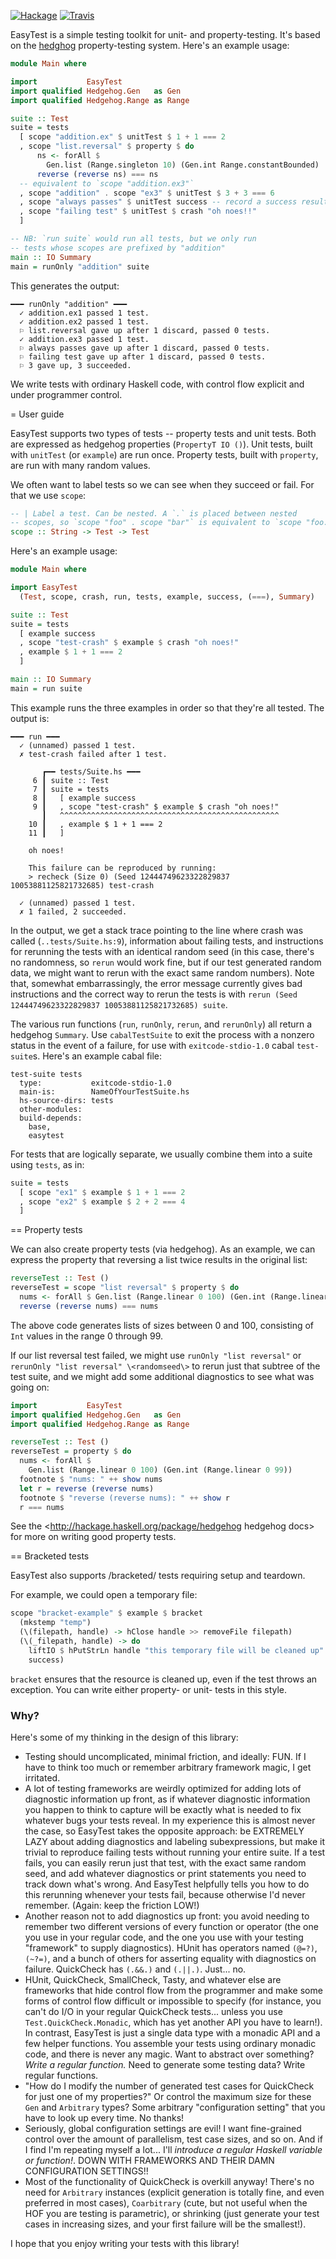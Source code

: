 [![Hackage][hackage-shield]][hackage] [![Travis][travis-shield]][travis]

EasyTest is a simple testing toolkit for unit- and property-testing. It's based on the [hedghog](http://hackage.haskell.org/package/hedgehog) property-testing system. Here's an example usage:

```haskell
module Main where

import           EasyTest
import qualified Hedgehog.Gen   as Gen
import qualified Hedgehog.Range as Range

suite :: Test
suite = tests
  [ scope "addition.ex" $ unitTest $ 1 + 1 === 2
  , scope "list.reversal" $ property $ do
      ns <- forAll $
        Gen.list (Range.singleton 10) (Gen.int Range.constantBounded)
      reverse (reverse ns) === ns
  -- equivalent to `scope "addition.ex3"`
  , scope "addition" . scope "ex3" $ unitTest $ 3 + 3 === 6
  , scope "always passes" $ unitTest success -- record a success result
  , scope "failing test" $ unitTest $ crash "oh noes!!"
  ]

-- NB: `run suite` would run all tests, but we only run
-- tests whose scopes are prefixed by "addition"
main :: IO Summary
main = runOnly "addition" suite
```

This generates the output:

```
━━━ runOnly "addition" ━━━
  ✓ addition.ex1 passed 1 test.
  ✓ addition.ex2 passed 1 test.
  ⚐ list.reversal gave up after 1 discard, passed 0 tests.
  ✓ addition.ex3 passed 1 test.
  ⚐ always passes gave up after 1 discard, passed 0 tests.
  ⚐ failing test gave up after 1 discard, passed 0 tests.
  ⚐ 3 gave up, 3 succeeded.
```

We write tests with ordinary Haskell code, with control flow explicit and under programmer control.

= User guide

EasyTest supports two types of tests -- property tests and unit tests. Both are expressed as hedgehog properties (`PropertyT IO ()`). Unit tests, built with `unitTest` (or `example`) are run once. Property tests, built with `property`, are run with many random values.

We often want to label tests so we can see when they succeed or fail. For that we use `scope`:

```haskell
-- | Label a test. Can be nested. A `.` is placed between nested
-- scopes, so `scope "foo" . scope "bar"` is equivalent to `scope "foo.bar"`
scope :: String -> Test -> Test
```

Here's an example usage:

```haskell
module Main where

import EasyTest
  (Test, scope, crash, run, tests, example, success, (===), Summary)

suite :: Test
suite = tests
  [ example success
  , scope "test-crash" $ example $ crash "oh noes!"
  , example $ 1 + 1 === 2
  ]

main :: IO Summary
main = run suite
```

This example runs the three examples in order so that they're all tested. The output is:

```
━━━ run ━━━
  ✓ (unnamed) passed 1 test.
  ✗ test-crash failed after 1 test.

       ┏━━ tests/Suite.hs ━━━
     6 ┃ suite :: Test
     7 ┃ suite = tests
     8 ┃   [ example success
     9 ┃   , scope "test-crash" $ example $ crash "oh noes!"
       ┃   ^^^^^^^^^^^^^^^^^^^^^^^^^^^^^^^^^^^^^^^^^^^^^^^^^
    10 ┃   , example $ 1 + 1 === 2
    11 ┃   ]

    oh noes!

    This failure can be reproduced by running:
    > recheck (Size 0) (Seed 12444749623322829837 10053881125821732685) test-crash

  ✓ (unnamed) passed 1 test.
  ✗ 1 failed, 2 succeeded.
```

In the output, we get a stack trace pointing to the line where crash was called (`..tests/Suite.hs:9`), information about failing tests, and instructions for rerunning the tests with an identical random seed (in this case, there's no randomness, so `rerun` would work fine, but if our test generated random data, we might want to rerun with the exact same random numbers). Note that, somewhat embarrassingly, the error message currently gives bad instructions and the correct way to rerun the tests is with `rerun (Seed 12444749623322829837 10053881125821732685) suite`.

The various run functions (`run`, `runOnly`, `rerun`, and `rerunOnly`) all return a hedgehog `Summary`. Use `cabalTestSuite` to exit the process with a nonzero status in the event of a failure, for use with `exitcode-stdio-1.0` cabal `test-suite`s. Here's an example cabal file:

```
test-suite tests
  type:           exitcode-stdio-1.0
  main-is:        NameOfYourTestSuite.hs
  hs-source-dirs: tests
  other-modules:
  build-depends:
    base,
    easytest
```

For tests that are logically separate, we usually combine them into a suite using `tests`, as in:

```haskell
suite = tests
  [ scope "ex1" $ example $ 1 + 1 === 2
  , scope "ex2" $ example $ 2 + 2 === 4
  ]
```

== Property tests

We can also create property tests (via hedgehog). As an example, we can express the property that reversing a list twice results in the original list:

```haskell
reverseTest :: Test ()
reverseTest = scope "list reversal" $ property $ do
  nums <- forAll $ Gen.list (Range.linear 0 100) (Gen.int (Range.linear 0 99))
  reverse (reverse nums) === nums
```

The above code generates lists of sizes between 0 and 100, consisting of `Int` values in the range 0 through 99.

If our list reversal test failed, we might use `runOnly "list reversal"` or `rerunOnly "list reversal" \<randomseed\>` to rerun just that subtree of the test suite, and we might add some additional diagnostics to see what was going on:

```haskell
import           EasyTest
import qualified Hedgehog.Gen   as Gen
import qualified Hedgehog.Range as Range

reverseTest :: Test ()
reverseTest = property $ do
  nums <- forAll $
    Gen.list (Range.linear 0 100) (Gen.int (Range.linear 0 99))
  footnote $ "nums: " ++ show nums
  let r = reverse (reverse nums)
  footnote $ "reverse (reverse nums): " ++ show r
  r === nums
```

See the <http://hackage.haskell.org/package/hedgehog hedgehog docs> for more on writing good property tests.

== Bracketed tests

EasyTest also supports /bracketed/ tests requiring setup and teardown.

For example, we could open a temporary file:

```haskell
scope "bracket-example" $ example $ bracket
  (mkstemp "temp")
  (\(filepath, handle) -> hClose handle >> removeFile filepath)
  (\(_filepath, handle) -> do
    liftIO $ hPutStrLn handle "this temporary file will be cleaned up"
    success)
```

`bracket` ensures that the resource is cleaned up, even if the test throws an
exception. You can write either property- or unit- tests in this style.

### <a id="rationale">Why?

Here's some of my thinking in the design of this library:

* Testing should uncomplicated, minimal friction, and ideally: FUN. If I have to think too much or remember arbitrary framework magic, I get irritated.
* A lot of testing frameworks are weirdly optimized for adding lots of diagnostic information up front, as if whatever diagnostic information you happen to think to capture will be exactly what is needed to fix whatever bugs your tests reveal. In my experience this is almost never the case, so EasyTest takes the opposite approach: be EXTREMELY LAZY about adding diagnostics and labeling subexpressions, but make it trivial to reproduce failing tests without running your entire suite. If a test fails, you can easily rerun just that test, with the exact same random seed, and add whatever diagnostics or print statements you need to track down what's wrong. And EasyTest helpfully tells you how to do this rerunning whenever your tests fail, because otherwise I'd never remember. (Again: keep the friction LOW!)
* Another reason not to add diagnostics up front: you avoid needing to remember two different versions of every function or operator (the one you use in your regular code, and the one you use with your testing "framework" to supply diagnostics). HUnit has operators named `(@=?)`, `(~?=)`, and a bunch of others for asserting equality with diagnostics on failure. QuickCheck has `(.&&.)` and `(.||.)`. Just... no.
* HUnit, QuickCheck, SmallCheck, Tasty, and whatever else are frameworks that hide control flow from the programmer and make some forms of control flow difficult or impossible to specify (for instance, you can't do I/O in your regular QuickCheck tests... unless you use `Test.QuickCheck.Monadic`, which has yet another API you have to learn!). In contrast, EasyTest is just a single data type with a monadic API and a few helper functions. You assemble your tests using ordinary monadic code, and there is never any magic. Want to abstract over something? _Write a regular function._ Need to generate some testing data? Write regular functions.
* "How do I modify the number of generated test cases for QuickCheck for just one of my properties?" Or control the maximum size for these `Gen` and `Arbitrary` types? Some arbitrary "configuration setting" that you have to look up every time. No thanks!
* Seriously, global configuration settings are evil! I want fine-grained control over the amount of parallelism, test case sizes, and so on. And if I find I'm repeating myself a lot... I'll _introduce a regular Haskell variable or function!_. DOWN WITH FRAMEWORKS AND THEIR DAMN CONFIGURATION SETTINGS!!
* Most of the functionality of QuickCheck is overkill anyway! There's no need for `Arbitrary` instances (explicit generation is totally fine, and even preferred in most cases), `Coarbitrary` (cute, but not useful when the HOF you are testing is parametric), or shrinking (just generate your test cases in increasing sizes, and your first failure will be the smallest!).

I hope that you enjoy writing your tests with this library!

[hackage]: https://hackage.haskell.org/package/easytest
[hackage-shield]: https://img.shields.io/badge/hackage-v0.2.1.svg?style=flat

[travis]: https://travis-ci.org/joelburget/easytest
[travis-shield]: https://travis-ci.org/joelburget/easytest.svg?branch=master&style=flat
